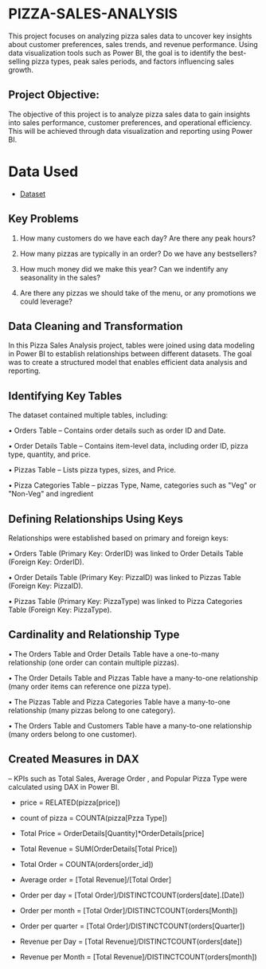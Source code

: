 # PIZZA-SALES-ANALYSIS
This project focuses on analyzing pizza sales data to uncover key insights about customer preferences, sales trends, and revenue performance. Using data visualization tools such as Power BI, the goal is to identify the best-selling pizza types, peak sales periods, and factors influencing sales growth.

## Project Objective:
The objective of this project is to analyze pizza sales data to gain insights into sales performance, customer preferences, and operational efficiency. This will be achieved through data visualization and reporting using Power BI.

# Data Used
-	<a href="https://mavenanalytics.io/data-playground?order=date_added%2Cdesc&search=PIZZA">Dataset</a>


## Key Problems
1. How many customers do we have each day? Are there any peak hours?

2. How many pizzas are typically in an order? Do we have any bestsellers?

3. How much money did we make this year? Can we indentify any seasonality in the sales?

4. Are there any pizzas we should take of the menu, or any promotions we could leverage?


## Data Cleaning  and Transformation
In this Pizza Sales Analysis project, tables were joined using data modeling in Power BI to establish relationships between different datasets. The goal was to create a structured model that enables efficient data analysis and reporting.

## Identifying Key Tables
The dataset contained multiple tables, including:

•	Orders Table – Contains order details such as order ID and Date.

•	Order Details Table – Contains item-level data, including order ID, pizza type, quantity, and price.

•	Pizzas Table – Lists pizza types, sizes, and Price.

•	Pizza Categories Table – pizzas Type, Name, categories such as "Veg" or "Non-Veg" and ingredient


## Defining Relationships Using Keys
Relationships were established based on primary and foreign keys:

•	Orders Table (Primary Key: OrderID) was linked to Order Details Table (Foreign Key: OrderID).

•	Order Details Table (Primary Key: PizzaID) was linked to Pizzas Table (Foreign Key: PizzaID).

•	Pizzas Table (Primary Key: PizzaType) was linked to Pizza Categories Table (Foreign Key: PizzaType).

## Cardinality and Relationship Type
•	The Orders Table and Order Details Table have a one-to-many relationship (one order can contain multiple pizzas).

•	The Order Details Table and Pizzas Table have a many-to-one relationship (many order items can reference one pizza type).

•	The Pizzas Table and Pizza Categories Table have a many-to-one relationship (many pizzas belong to one category).

•	The Orders Table and Customers Table have a many-to-one relationship (many orders belong to one customer).


## Created Measures in DAX
 – KPIs such as Total Sales, Average Order , and Popular Pizza Type were calculated using DAX in Power BI.

- price = RELATED(pizza[price])

- count of pizza = COUNTA(pizza[Pzza Type])

- Total Price = OrderDetails[Quantity]*OrderDetails[price]

- Total Revenue = SUM(OrderDetails[Total Price])

- Total Order = COUNTA(orders[order_id])

- Average order = [Total Revenue]/[Total Order]

- Order per day = [Total Order]/DISTINCTCOUNT(orders[date].[Date])

- Order per month = [Total Order]/DISTINCTCOUNT(orders[Month])

- Order per quarter = [Total Order]/DISTINCTCOUNT(orders[Quarter])

- Revenue per Day = [Total Revenue]/DISTINCTCOUNT(orders[date])

- Revenue per Month = [Total Revenue]/DISTINCTCOUNT(orders[month])

